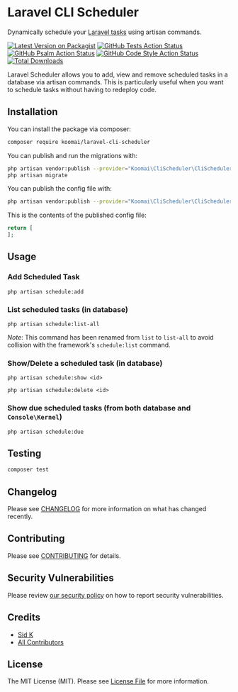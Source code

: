 # Laravel CLI Scheduler  

Dynamically schedule your [Laravel tasks](https://laravel.com/docs/scheduling) using artisan commands.

[![Latest Version on Packagist](https://img.shields.io/packagist/v/koomai/laravel-cli-scheduler?style=flat-square)](https://packagist.org/packages/koomai/laravel-cli-scheduler)
[![GitHub Tests Action Status](https://img.shields.io/github/workflow/status/koomai/laravel-cli-scheduler/PHPUnit?label=tests&style=flat-square)](https://github.com/koomai/laravel-cli-scheduler/actions/workflows/run-tests.yml?query=branch%3Amain)
[![GitHub Psalm Action Status](https://img.shields.io/github/workflow/status/koomai/laravel-cli-scheduler/Psalm?label=psalm&style=flat-square)](https://github.com/koomai/laravel-cli-scheduler/actions/workflows/psalm.yml?query=branch%3Amain)
[![GitHub Code Style Action Status](https://img.shields.io/github/workflow/status/koomai/laravel-cli-scheduler/PHP%20CS%20Fixer?label=code%20style&style=flat-square)](https://github.com/koomai/laravel-cli-scheduler/actions/workflows/php-cs-fixer.yml?query=branch%3Amain)
[![Total Downloads](https://img.shields.io/packagist/dt/koomai/laravel-cli-scheduler?style=flat-square)](https://packagist.org/packages/koomai/laravel-cli-scheduler)

Laravel Scheduler allows you to add, view and remove scheduled tasks in a database via artisan commands. This is particularly useful when you want to schedule tasks without having to redeploy code.


## Installation

You can install the package via composer:

```bash
composer require koomai/laravel-cli-scheduler
```

You can publish and run the migrations with:

```bash
php artisan vendor:publish --provider="Koomai\CliScheduler\CliSchedulerServiceProvider" --tag="laravel-cli-scheduler-migrations"
php artisan migrate
```

You can publish the config file with:
```bash
php artisan vendor:publish --provider="Koomai\CliScheduler\CliSchedulerServiceProvider" --tag="laravel-cli-scheduler-config"
```

This is the contents of the published config file:

```php
return [
];
```

## Usage

### Add Scheduled Task

`php artisan schedule:add`

### List scheduled tasks (in database)

`php artisan schedule:list-all`

*Note*: This command has been renamed from `list` to `list-all` to avoid collision with the framework's `schedule:list` command.

### Show/Delete a scheduled task (in database)

`php artisan schedule:show <id>`

`php artisan schedule:delete <id>`

### Show due scheduled tasks (from both database and `Console\Kernel`)

`php artisan schedule:due`

## Testing

```bash
composer test
```

## Changelog

Please see [CHANGELOG](CHANGELOG.md) for more information on what has changed recently.

## Contributing

Please see [CONTRIBUTING](.github/CONTRIBUTING.md) for details.

## Security Vulnerabilities

Please review [our security policy](../../security/policy) on how to report security vulnerabilities.

## Credits

- [Sid K](https://github.com/koomai)
- [All Contributors](../../contributors)

## License

The MIT License (MIT). Please see [License File](LICENSE.md) for more information.
